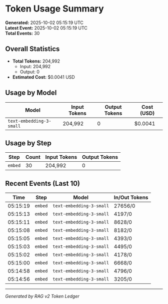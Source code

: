 # Token Usage Summary

**Generated:** 2025-10-02 05:15:19 UTC  
**Latest Event:** 2025-10-02 05:15:19 UTC  
**Total Events:** 30

## Overall Statistics

- **Total Tokens:** 204,992
  - Input: 204,992
  - Output: 0
- **Estimated Cost:** $0.0041 USD

## Usage by Model

| Model | Input Tokens | Output Tokens | Cost (USD) |
|-------|-------------|---------------|------------|
| `text-embedding-3-small` | 204,992 | 0 | $0.0041 |

## Usage by Step

| Step | Count | Input Tokens | Output Tokens |
|------|-------|-------------|---------------|
| `embed` | 30 | 204,992 | 0 |

## Recent Events (Last 10)

| Time | Step | Model | In/Out Tokens |
|------|------|-------|---------------|
| 05:15:19 | `embed` | `text-embedding-3-small` | 27656/0 |
| 05:15:13 | `embed` | `text-embedding-3-small` | 4197/0 |
| 05:15:11 | `embed` | `text-embedding-3-small` | 8628/0 |
| 05:15:08 | `embed` | `text-embedding-3-small` | 8182/0 |
| 05:15:05 | `embed` | `text-embedding-3-small` | 4393/0 |
| 05:15:03 | `embed` | `text-embedding-3-small` | 4495/0 |
| 05:15:02 | `embed` | `text-embedding-3-small` | 4178/0 |
| 05:15:00 | `embed` | `text-embedding-3-small` | 6668/0 |
| 05:14:58 | `embed` | `text-embedding-3-small` | 4796/0 |
| 05:14:56 | `embed` | `text-embedding-3-small` | 3205/0 |

---
*Generated by RAG v2 Token Ledger*
